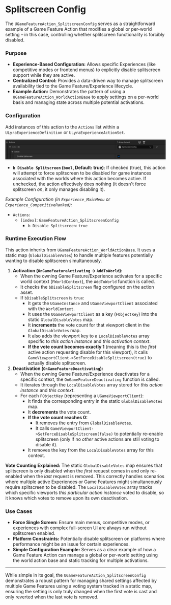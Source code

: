 # Splitscreen Config

The `UGameFeatureAction_SplitscreenConfig` serves as a straightforward example of a Game Feature Action that modifies a global or per-world setting – in this case, controlling whether splitscreen functionality is forcibly disabled.

### Purpose

* **Experience-Based Configuration:** Allows specific Experiences (like competitive modes or frontend menus) to explicitly disable splitscreen support while they are active.
* **Centralized Control:** Provides a data-driven way to manage splitscreen availability tied to the Game Feature/Experience lifecycle.
* **Example Action:** Demonstrates the pattern of using a `UGameFeatureAction_WorldActionBase` to apply settings on a per-world basis and managing state across multiple potential activations.

### Configuration

Add instances of this action to the `Actions` list within a `ULyraExperienceDefinition` or `ULyraExperienceActionSet`.

<img src=".gitbook/assets/image (124).png" alt="" title="Add_SplitScreenConfig GameFeatureAction configuration">

* **`b Disable Splitscreen` (`bool`, Default: true)**: If checked (true), this action will attempt to force splitscreen to be disabled for game instances associated with the worlds where this action becomes active. If unchecked, the action effectively does nothing (it doesn't force splitscreen _on_, it only manages disabling it).

_Example Configuration (in `Experience_MainMenu` or `Experience_CompetitiveRanked`):_

* `Actions`:
  * `[index]`: `GameFeatureAction_SplitscreenConfig`
    * `b Disable Splitscreen`: `true`

### Runtime Execution Flow

This action inherits from `UGameFeatureAction_WorldActionBase`. It uses a static map (`GlobalDisableVotes`) to handle multiple features potentially wanting to disable splitscreen simultaneously.

1. **Activation (`OnGameFeatureActivating` -> `AddToWorld`):**
   * When the owning Game Feature/Experience activates for a specific world context (`FWorldContext`), the `AddToWorld` function is called.
   * It checks the `bDisableSplitscreen` flag configured on the action asset.
   * If `bDisableSplitscreen` is `true`:
     * It gets the `UGameInstance` and `UGameViewportClient` associated with the `WorldContext`.
     * It uses the `UGameViewportClient` as a key (`FObjectKey`) into the static `GlobalDisableVotes` map.
     * It **increments** the vote count for that viewport client in the `GlobalDisableVotes` map.
     * It also adds the viewport key to a `LocalDisableVotes` array specific to _this action instance_ and _this activation context_.
     * **If the vote count becomes exactly 1** (meaning this is the _first_ active action requesting disable for this viewport), it calls `GameViewportClient->SetForceDisableSplitscreen(true)` to actually disable splitscreen.
2. **Deactivation (`OnGameFeatureDeactivating`):**
   * When the owning Game Feature/Experience deactivates for a specific context, the `OnGameFeatureDeactivating` function is called.
   * It iterates through the `LocalDisableVotes` array stored for _this action instance_ and _this context_.
   * For each `FObjectKey` (representing a `UGameViewportClient`):
     * It finds the corresponding entry in the static `GlobalDisableVotes` map.
     * It **decrements** the vote count.
     * **If the vote count reaches 0:**
       * It removes the entry from `GlobalDisableVotes`.
       * It calls `GameViewportClient->SetForceDisableSplitscreen(false)` to potentially re-enable splitscreen (only if no _other_ active actions are still voting to disable it).
     * It removes the key from the `LocalDisableVotes` array for this context.

**Vote Counting Explained:** The static `GlobalDisableVotes` map ensures that splitscreen is only disabled when the _first_ request comes in and only re-enabled when the _last_ request is removed. This correctly handles scenarios where multiple active Experiences or Game Features might simultaneously require splitscreen to be disabled. The `LocalDisableVotes` array tracks which specific viewports _this particular action instance_ voted to disable, so it knows which votes to remove upon its own deactivation.

### Use Cases

* **Force Single Screen:** Ensure main menus, competitive modes, or experiences with complex full-screen UI are always run without splitscreen enabled.
* **Platform Constraints:** Potentially disable splitscreen on platforms where performance might be an issue for certain experiences.
* **Simple Configuration Example:** Serves as a clear example of how a Game Feature Action can manage a global or per-world setting using the world action base and static tracking for multiple activations.

***

While simple in its goal, the `UGameFeatureAction_SplitscreenConfig` demonstrates a robust pattern for managing shared settings affected by multiple Game Features using a voting system tracked in a static map, ensuring the setting is only truly changed when the first vote is cast and only reverted when the last vote is removed.
